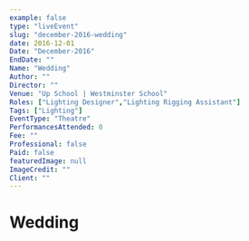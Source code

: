 ```yaml
---
example: false
type: "liveEvent"
slug: "december-2016-wedding"
date: 2016-12-01
Date: "December-2016"
EndDate: ""
Name: "Wedding"
Author: ""
Director: ""
Venue: "Up School | Westminster School"
Roles: ["Lighting Designer","Lighting Rigging Assistant"]
Tags: ["Lighting"]
EventType: "Theatre"
PerformancesAttended: 0
Fee: ""
Professional: false
Paid: false
featuredImage: null
ImageCredit: ""
Client: ""
---
```


# Wedding

